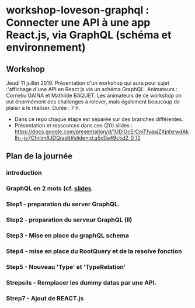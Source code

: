 # workshop-loveson-graphql : Connecter une API à une app React.js, via GraphQL (schéma et environnement)

## Workshop 
Jeudi 11 juillet 2019. Présentation d'un workshop qui aura pour sujet :'affichage d'une API en React js via un schéma GraphQL'.    Animateurs : Corneliu GAINA et Mathilde BAQUET. 
   Les animateurs de ce workshop on eut énormément des challenges à relever, mais également beaucoup de plaisir à le réaliser. 
   Durée : 7 h.   
  
- Dans ce repo chaque étape est séparée sur des branches différentes.      
- Présentation et ressources dans ces (20) slides : https://docs.google.com/presentation/d/1UDlUcErCmTfyaajZXjnlxrwdAkIh--js7Cfnlim6JDQ/edit#slide=id.g5d0a49c5d2_0_12 

## Plan de la journée

### introduction   
### GraphQL en 2 mots (cf. [slides](https://docs.google.com/presentation/d/1UDlUcErCmTfyaajZXjnlxrwdAkIh--js7Cfnlim6JDQ/edit#slide=id.g5d0a49c5d2_0_12)
### Step1 - preparation du server GraphQL.
### Step2 - preparation du serveur GraphQL (II)
### Step3 - Mise en place du graphQL schema
### Step4 - mise en place du RootQuery et de la resolve fonction
### Step5 - Nouveau 'Type' et 'TypeRelation'
### Strepsils - Remplacer les dummy datas par une API.
### Strep7 - Ajout de REACT.js
